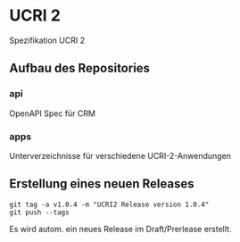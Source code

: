 # UCRI 2

Spezifikation UCRI 2

## Aufbau des Repositories

### api

OpenAPI Spec für CRM

### apps

Unterverzeichnisse für verschiedene UCRI-2-Anwendungen

## Erstellung eines neuen Releases

```shell
git tag -a v1.0.4 -m "UCRI2 Release version 1.0.4"
git push --tags
```

Es wird autom. ein neues Release im Draft/Prerlease erstellt.
